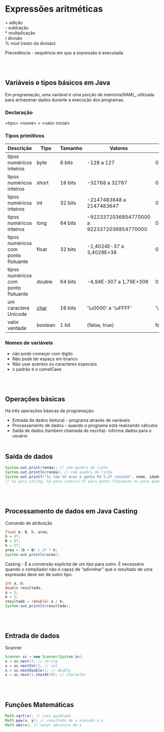 # Expressões aritméticas

\+  adição
<br/>
\-  subtração
<br/>
\*  multiplicação
<br/>
\/  divisão
<br/>
\%  mod (resto da divisão)
<br/>

Precedência - sequência em que a expressão é executada

<br><br>

## Variáveis e tipos básicos em Java
Em programação, uma variável é uma porção de memória(RAM)_ utilizada para armazenar dados durante a execução dos programas.

### Declaração 
\<tipo\> \<nome\> = \<valor inicial\>

### Tipos primitivos

Descrição | Tipo | Tamanho | Valores | Valor | padrão
----------|------|---------|---------|-------|-------
tipos numéricos inteiros | byte | 8 bits | -128 a 127 | 0
tipos numéricos inteiros | short | 16 bits | -32768 a 32767 | 0
tipos numéricos inteiros | int | 32 bits | -2147483648 a 2147483647 | 0
tipos numéricos inteiros |long | 64 bits | -9223372036854770000  a 9223372036854770000 | 0L
tipos numéricos com ponto flutuante | float | 32 bits | -1,4024E-37 a 3,4028E+38 | 0.0f
tipos numéricos com ponto flutuante | double | 64 bits | -4,94E-307 a 1,79E+308 | 0.0
um caractere Unicode | [char](https://unicode-table.com/en/) | 16 bits | '\u0000' a '\uFFFF' | '\u0000'
valor verdade | boolean | 1 bit | {false, true} | false

### Nomes de variáveis
- não pode começar com dígito
- Não pode ter espaço em branco
- Não usar acentos ou caracteres especiais
- o padrão é o camelCase

<br><br>

## Operações básicas

Há três operações básicas de programação:

- Entrada de dados (leitura) - programa através de variáveis
- Processamento de dados - quando o programa está realizando cálculos
- Saída de dados (também chamada de escrita)- informa dados para o usuário
<br><br>

## Saída de dados
~~~java
System.out.print(renda); // sem quebra de linha
System.out.println(renda); // com quebra de linha
System.out.printf("%s tem %d anos e ganha R$ %.2f reais%n", nome, idade, renda); // printf para format
// %s para string, %d para inteiro %f para ponto flutuante %n para quebra de linha 
~~~
<br><br>

## Processamento de dados em Java Casting
Comando de atribuição

~~~java
float b, B, h, area;
b = 6f;
B = 8f;
h = 5f;
area = (b + B) / 2f * h;
System.out.println(area);
~~~

Casting - É a conversão explícita de um tipo para outro. É necessário quando o compilador não é capaz de “adivinhar” que o resultado de uma expressão deve ser de outro tipo.

~~~java
int a, b;
double resultado;
a = 5;
b = 2;
resultado = (double) a / b;
System.out.println(resultado);
~~~

<br><br>

## Entrada de dados
Scanner
~~~java
Scanner sc = new Scanner(System.in);
x = sc.next(); // string
x = sc.nextInt(); // int
x = sc.nextDouble(); // double
x = sc.next().charAt(0); // character
~~~
<br><br>

## Funções Matemáticas
~~~java
Math.sqrt(x); // raiz quadrada
Math.pow(x, y); // resultado de x elevado a y
Math.abs(x); // valor absoluto de x
~~~
